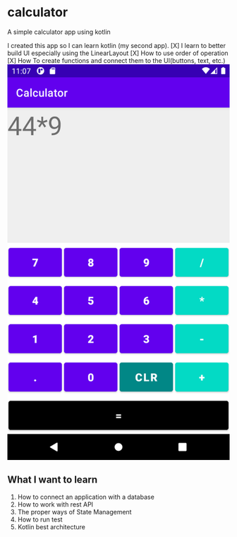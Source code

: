 # calculator
A simple calculator app using kotlin

I created this app so I can learn kotlin (my second app).
[X] I learn to better build UI especially using the LinearLayout
[X] How to use order of operation
[X] How To create functions and connect them to the UI(buttons, text, etc.)
![screenshot](images/screenshot.png)

## What I want to learn
1. How to connect an application with a database 
2. How to work with rest API
3. The proper ways of State Management 
4. How to run test
5. Kotlin best architecture